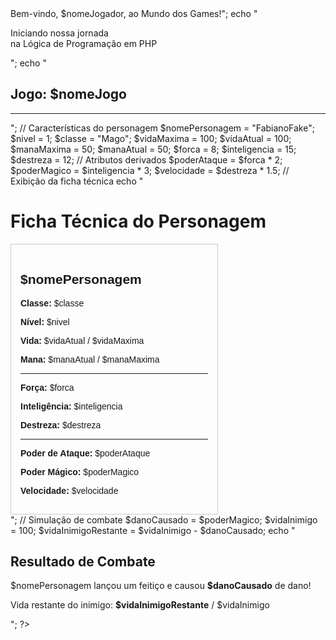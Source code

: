 <?php
// Variáveis iniciais do jogo
$nomeJogo = "Aventura PHP";
$nomeJogador = "Fabiano";

// Mensagem de boas-vindas
echo "<h1>Bem-vindo, $nomeJogador, ao Mundo dos Games!</h1>";
echo "<p>Iniciando nossa jornada<br> na Lógica de Programação em PHP</p>";
echo "<h2>Jogo: $nomeJogo</h2><hr>";

// Características do personagem
$nomePersonagem = "FabianoFake";
$nivel = 1;
$classe = "Mago";
$vidaMaxima = 100;
$vidaAtual = 100;
$manaMaxima = 50;
$manaAtual = 50;
$forca = 8;
$inteligencia = 15;
$destreza = 12;

// Atributos derivados
$poderAtaque = $forca * 2;
$poderMagico = $inteligencia * 3;
$velocidade = $destreza * 1.5;

// Exibição da ficha técnica
echo "<h1>Ficha Técnica do Personagem</h1>
    <div style='border:1px solid #ccc; padding: 15px; width: 300px; font-family: Arial;'>
        <h2>$nomePersonagem</h2>
        <p><strong>Classe:</strong> $classe</p>
        <p><strong>Nível:</strong> $nivel</p>
        <p><strong>Vida:</strong> $vidaAtual / $vidaMaxima</p>
        <p><strong>Mana:</strong> $manaAtual / $manaMaxima</p>
        <hr>
        <p><strong>Força:</strong> $forca</p>
        <p><strong>Inteligência:</strong> $inteligencia</p>
        <p><strong>Destreza:</strong> $destreza</p>
        <hr>
        <p><strong>Poder de Ataque:</strong> $poderAtaque</p>
        <p><strong>Poder Mágico:</strong> $poderMagico</p>
        <p><strong>Velocidade:</strong> $velocidade</p>
    </div>";

// Simulação de combate
$danoCausado = $poderMagico;
$vidaInimigo = 100;
$vidaInimigoRestante = $vidaInimigo - $danoCausado;

echo "<h2>Resultado de Combate</h2>
    <p>$nomePersonagem lançou um feitiço e causou <strong>$danoCausado</strong> de dano!</p>
    <p>Vida restante do inimigo: <strong>$vidaInimigoRestante</strong> / $vidaInimigo</p>";
?>
